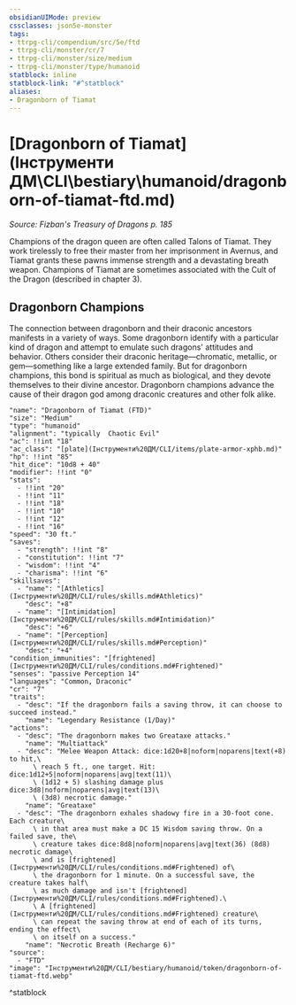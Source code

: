 ```yaml
---
obsidianUIMode: preview
cssclasses: json5e-monster
tags:
- ttrpg-cli/compendium/src/5e/ftd
- ttrpg-cli/monster/cr/7
- ttrpg-cli/monster/size/medium
- ttrpg-cli/monster/type/humanoid
statblock: inline
statblock-link: "#^statblock"
aliases:
- Dragonborn of Tiamat
---
```

# [Dragonborn of Tiamat](Інструменти ДМ\CLI\bestiary\humanoid/dragonborn-of-tiamat-ftd.md)
*Source: Fizban's Treasury of Dragons p. 185*  

Champions of the dragon queen are often called Talons of Tiamat. They work tirelessly to free their master from her imprisonment in Avernus, and Tiamat grants these pawns immense strength and a devastating breath weapon. Champions of Tiamat are sometimes associated with the Cult of the Dragon (described in chapter 3).

## Dragonborn Champions

The connection between dragonborn and their draconic ancestors manifests in a variety of ways. Some dragonborn identify with a particular kind of dragon and attempt to emulate such dragons' attitudes and behavior. Others consider their draconic heritage—chromatic, metallic, or gem—something like a large extended family. But for dragonborn champions, this bond is spiritual as much as biological, and they devote themselves to their divine ancestor. Dragonborn champions advance the cause of their dragon god among draconic creatures and other folk alike.

```statblock
"name": "Dragonborn of Tiamat (FTD)"
"size": "Medium"
"type": "humanoid"
"alignment": "typically  Chaotic Evil"
"ac": !!int "18"
"ac_class": "[plate](Інструменти%20ДМ/CLI/items/plate-armor-xphb.md)"
"hp": !!int "85"
"hit_dice": "10d8 + 40"
"modifier": !!int "0"
"stats":
  - !!int "20"
  - !!int "11"
  - !!int "18"
  - !!int "10"
  - !!int "12"
  - !!int "16"
"speed": "30 ft."
"saves":
  - "strength": !!int "8"
  - "constitution": !!int "7"
  - "wisdom": !!int "4"
  - "charisma": !!int "6"
"skillsaves":
  - "name": "[Athletics](Інструменти%20ДМ/CLI/rules/skills.md#Athletics)"
    "desc": "+8"
  - "name": "[Intimidation](Інструменти%20ДМ/CLI/rules/skills.md#Intimidation)"
    "desc": "+6"
  - "name": "[Perception](Інструменти%20ДМ/CLI/rules/skills.md#Perception)"
    "desc": "+4"
"condition_immunities": "[frightened](Інструменти%20ДМ/CLI/rules/conditions.md#Frightened)"
"senses": "passive Perception 14"
"languages": "Common, Draconic"
"cr": "7"
"traits":
  - "desc": "If the dragonborn fails a saving throw, it can choose to succeed instead."
    "name": "Legendary Resistance (1/Day)"
"actions":
  - "desc": "The dragonborn makes two Greataxe attacks."
    "name": "Multiattack"
  - "desc": "Melee Weapon Attack: dice:1d20+8|noform|noparens|text(+8) to hit,\
      \ reach 5 ft., one target. Hit: dice:1d12+5|noform|noparens|avg|text(11)\
      \ (1d12 + 5) slashing damage plus dice:3d8|noform|noparens|avg|text(13)\
      \ (3d8) necrotic damage."
    "name": "Greataxe"
  - "desc": "The dragonborn exhales shadowy fire in a 30-foot cone. Each creature\
      \ in that area must make a DC 15 Wisdom saving throw. On a failed save, the\
      \ creature takes dice:8d8|noform|noparens|avg|text(36) (8d8) necrotic damage\
      \ and is [frightened](Інструменти%20ДМ/CLI/rules/conditions.md#Frightened) of\
      \ the dragonborn for 1 minute. On a successful save, the creature takes half\
      \ as much damage and isn't [frightened](Інструменти%20ДМ/CLI/rules/conditions.md#Frightened).\
      \ A [frightened](Інструменти%20ДМ/CLI/rules/conditions.md#Frightened) creature\
      \ can repeat the saving throw at end of each of its turns, ending the effect\
      \ on itself on a success."
    "name": "Necrotic Breath (Recharge 6)"
"source":
  - "FTD"
"image": "Інструменти%20ДМ/CLI/bestiary/humanoid/token/dragonborn-of-tiamat-ftd.webp"
```
^statblock